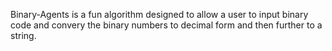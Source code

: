 Binary-Agents is a fun algorithm designed to allow a user to input binary code and convery the binary numbers to decimal form and then further to a string.
